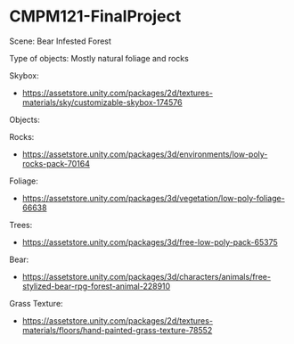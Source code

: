 # CMPM121-FinalProject

Scene: Bear Infested Forest

Type of objects: Mostly natural foliage and rocks

Skybox:
- https://assetstore.unity.com/packages/2d/textures-materials/sky/customizable-skybox-174576


Objects:

Rocks:
- https://assetstore.unity.com/packages/3d/environments/low-poly-rocks-pack-70164

Foliage:
- https://assetstore.unity.com/packages/3d/vegetation/low-poly-foliage-66638

Trees:
- https://assetstore.unity.com/packages/3d/free-low-poly-pack-65375

Bear:
- https://assetstore.unity.com/packages/3d/characters/animals/free-stylized-bear-rpg-forest-animal-228910

Grass Texture:
- https://assetstore.unity.com/packages/2d/textures-materials/floors/hand-painted-grass-texture-78552